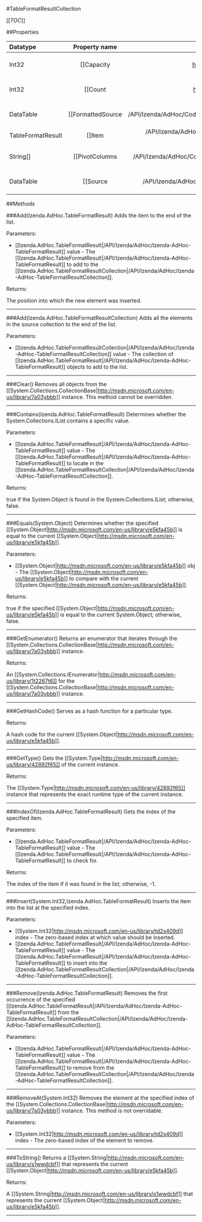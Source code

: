 #TableFormatResultCollection

[[_TOC_]]

##Properties

|Datatype|Property name|Property description|Default Value|
|:-------|:----------:|:-----------------:|:-----------:|
|Int32|[[Capacity|http://msdn.microsoft.com/en-us/library/29z9bdyd]]|Gets or sets the number of elements that the [[System.Collections.CollectionBase|http://msdn.microsoft.com/en-us/library/7a03ybbb]] can contain.|0|
|Int32|[[Count|http://msdn.microsoft.com/en-us/library/8beysaaa]]|Gets the number of elements contained in the [[System.Collections.CollectionBase|http://msdn.microsoft.com/en-us/library/7a03ybbb]] instance. This property cannot be overridden.|0|
|DataTable|[[FormattedSource|/API/Izenda/AdHoc/CodeSamples/Izenda_AdHoc_TableFormatResultCollection_FormattedSource]]| Gets or sets the formatted source data table that is associated with this collection. |null|
|TableFormatResult|[[Item|/API/Izenda/AdHoc/CodeSamples/Izenda_AdHoc_TableFormatResultCollection_Item_-_System_Int32_-_]]| Gets or sets the item in the list at the specified index. |null|
|String[]|[[PivotColumns|/API/Izenda/AdHoc/CodeSamples/Izenda_AdHoc_TableFormatResultCollection_PivotColumns]]| Gets or sets the array of pivot columns in the source data if pivots are used. |null|
|DataTable|[[Source|/API/Izenda/AdHoc/CodeSamples/Izenda_AdHoc_TableFormatResultCollection_Source]]| Gets or sets the unformatted source data that is associated with this collection. |null|


##Methods

###Add(Izenda.AdHoc.TableFormatResult)
 Adds the item to the end of the list. 

Parameters: 

* [[Izenda.AdHoc.TableFormatResult|/API/Izenda/AdHoc/Izenda-AdHoc-TableFormatResult]] value  - The [[Izenda.AdHoc.TableFormatResult|/API/Izenda/AdHoc/Izenda-AdHoc-TableFormatResult]] to add to the [[Izenda.AdHoc.TableFormatResultCollection|/API/Izenda/AdHoc/Izenda-AdHoc-TableFormatResultCollection]].





Returns:

The position into which the new element was inserted.


---


###Add(Izenda.AdHoc.TableFormatResultCollection)
 Adds all the elements in the source collection to the end of the list. 

Parameters: 

* [[Izenda.AdHoc.TableFormatResultCollection|/API/Izenda/AdHoc/Izenda-AdHoc-TableFormatResultCollection]] value  - The collection of [[Izenda.AdHoc.TableFormatResult|/API/Izenda/AdHoc/Izenda-AdHoc-TableFormatResult]] objects to add to the list.






---


###Clear()
Removes all objects from the [[System.Collections.CollectionBase|http://msdn.microsoft.com/en-us/library/7a03ybbb]] instance. This method cannot be overridden.






---


###Contains(Izenda.AdHoc.TableFormatResult)
 Determines whether the System.Collections.IList contains a specific value. 

Parameters: 

* [[Izenda.AdHoc.TableFormatResult|/API/Izenda/AdHoc/Izenda-AdHoc-TableFormatResult]] value  - The [[Izenda.AdHoc.TableFormatResult|/API/Izenda/AdHoc/Izenda-AdHoc-TableFormatResult]] to locate in the [[Izenda.AdHoc.TableFormatResultCollection|/API/Izenda/AdHoc/Izenda-AdHoc-TableFormatResultCollection]].





Returns:

true if the System.Object is found in the System.Collections.IList; otherwise, false.


---


###Equals(System.Object)
Determines whether the specified [[System.Object|http://msdn.microsoft.com/en-us/library/e5kfa45b]] is equal to the current [[System.Object|http://msdn.microsoft.com/en-us/library/e5kfa45b]].

Parameters: 

* [[System.Object|http://msdn.microsoft.com/en-us/library/e5kfa45b]] obj  - The [[System.Object|http://msdn.microsoft.com/en-us/library/e5kfa45b]] to compare with the current [[System.Object|http://msdn.microsoft.com/en-us/library/e5kfa45b]].





Returns:

true if the specified [[System.Object|http://msdn.microsoft.com/en-us/library/e5kfa45b]] is equal to the current System.Object; otherwise, false.


---


###GetEnumerator()
Returns an enumerator that iterates through the [[System.Collections.CollectionBase|http://msdn.microsoft.com/en-us/library/7a03ybbb]] instance.





Returns:

An [[System.Collections.IEnumerator|http://msdn.microsoft.com/en-us/library/1t2267t6]] for the [[System.Collections.CollectionBase|http://msdn.microsoft.com/en-us/library/7a03ybbb]] instance.


---


###GetHashCode()
 Serves as a hash function for a particular type.  





Returns:

A hash code for the current [[System.Object|http://msdn.microsoft.com/en-us/library/e5kfa45b]].


---


###GetType()
Gets the [[System.Type|http://msdn.microsoft.com/en-us/library/42892f65]] of the current instance.





Returns:

The [[System.Type|http://msdn.microsoft.com/en-us/library/42892f65]] instance that represents the exact runtime type of the current instance.


---


###IndexOf(Izenda.AdHoc.TableFormatResult)
 Gets the index of the specified item. 

Parameters: 

* [[Izenda.AdHoc.TableFormatResult|/API/Izenda/AdHoc/Izenda-AdHoc-TableFormatResult]] value  - The [[Izenda.AdHoc.TableFormatResult|/API/Izenda/AdHoc/Izenda-AdHoc-TableFormatResult]] to check for.





Returns:

The index of the item if it was found in the list; otherwise, -1.


---


###Insert(System.Int32,Izenda.AdHoc.TableFormatResult)
 Inserts the item into the list at the specified index. 

Parameters: 

* [[System.Int32|http://msdn.microsoft.com/en-us/library/td2s409d]] index  - The zero-based index at which value should be inserted.
* [[Izenda.AdHoc.TableFormatResult|/API/Izenda/AdHoc/Izenda-AdHoc-TableFormatResult]] value  - The [[Izenda.AdHoc.TableFormatResult|/API/Izenda/AdHoc/Izenda-AdHoc-TableFormatResult]] to insert into the [[Izenda.AdHoc.TableFormatResultCollection|/API/Izenda/AdHoc/Izenda-AdHoc-TableFormatResultCollection]].






---


###Remove(Izenda.AdHoc.TableFormatResult)
Removes the first occurrence of the specified [[Izenda.AdHoc.TableFormatResult|/API/Izenda/AdHoc/Izenda-AdHoc-TableFormatResult]] from the [[Izenda.AdHoc.TableFormatResultCollection|/API/Izenda/AdHoc/Izenda-AdHoc-TableFormatResultCollection]].

Parameters: 

* [[Izenda.AdHoc.TableFormatResult|/API/Izenda/AdHoc/Izenda-AdHoc-TableFormatResult]] value  - The [[Izenda.AdHoc.TableFormatResult|/API/Izenda/AdHoc/Izenda-AdHoc-TableFormatResult]] to remove from the [[Izenda.AdHoc.TableFormatResultCollection|/API/Izenda/AdHoc/Izenda-AdHoc-TableFormatResultCollection]].






---


###RemoveAt(System.Int32)
Removes the element at the specified index of the [[System.Collections.CollectionBase|http://msdn.microsoft.com/en-us/library/7a03ybbb]] instance. This method is not overridable.

Parameters: 

* [[System.Int32|http://msdn.microsoft.com/en-us/library/td2s409d]] index  -  The zero-based index of the element to remove. 






---


###ToString()
Returns a [[System.String|http://msdn.microsoft.com/en-us/library/s1wwdcbf]] that represents the current [[System.Object|http://msdn.microsoft.com/en-us/library/e5kfa45b]].





Returns:

A [[System.String|http://msdn.microsoft.com/en-us/library/s1wwdcbf]] that represents the current [[System.Object|http://msdn.microsoft.com/en-us/library/e5kfa45b]].


---


